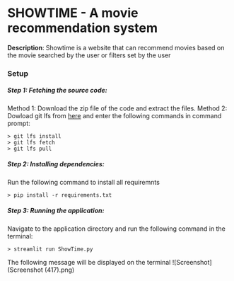 # **SHOWTIME** - A movie recommendation system
**Description**: Showtime is a website that can recommend movies based on the movie searched by the user or filters set by the user

### **Setup**

##### Step 1: Fetching the source code:
Method 1: Download the zip file of the code and extract the files.
Method 2: Dowload git lfs from [here](https://git-lfs.github.com/) and enter the following commands in command prompt:
```
> git lfs install
> git lfs fetch
> git lfs pull
```

##### Step 2: Installing dependencies:
Run the following command to install all requiremnts
```
> pip install -r requirements.txt
```

##### Step 3: Running the application:
Navigate to the application directory and run the following command in the terminal:
```
> streamlit run ShowTime.py
```
The following message will be displayed on the terminal
![Screenshot](Screenshot (417).png)



